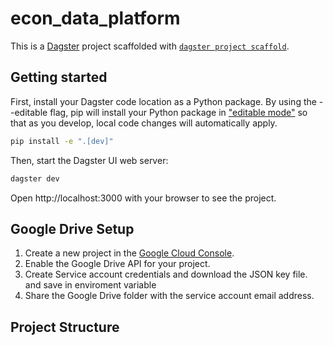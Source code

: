 # econ_data_platform

This is a [Dagster](https://dagster.io/) project scaffolded with [`dagster project scaffold`](https://docs.dagster.io/getting-started/create-new-project).

## Getting started

First, install your Dagster code location as a Python package. By using the --editable flag, pip will install your Python package in ["editable mode"](https://pip.pypa.io/en/latest/topics/local-project-installs/#editable-installs) so that as you develop, local code changes will automatically apply.

```bash
pip install -e ".[dev]"
```

Then, start the Dagster UI web server:

```bash
dagster dev
```

Open http://localhost:3000 with your browser to see the project.


## Google Drive Setup
1. Create a new project in the [Google Cloud Console](https://console.cloud.google.com/).
2. Enable the Google Drive API for your project.
3. Create Service account credentials and download the JSON key file. and save in enviroment variable
4. Share the Google Drive folder with the service account email address.

## Project Structure